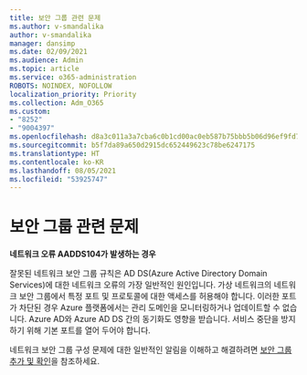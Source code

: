 ```yaml
---
title: 보안 그룹 관련 문제
ms.author: v-smandalika
author: v-smandalika
manager: dansimp
ms.date: 02/09/2021
ms.audience: Admin
ms.topic: article
ms.service: o365-administration
ROBOTS: NOINDEX, NOFOLLOW
localization_priority: Priority
ms.collection: Adm_O365
ms.custom:
- "8252"
- "9004397"
ms.openlocfilehash: d8a3c011a3a7cba6c0b1cd00ac0eb587b75bbb5b06d96ef9fd75313734e74fd0
ms.sourcegitcommit: b5f7da89a650d2915dc652449623c78be6247175
ms.translationtype: HT
ms.contentlocale: ko-KR
ms.lasthandoff: 08/05/2021
ms.locfileid: "53925747"
---
```

# <a name="issue-with-security-groups"></a>보안 그룹 관련 문제

**네트워크 오류 AADDS104가 발생하는 경우**

잘못된 네트워크 보안 그룹 규칙은 AD DS(Azure Active Directory Domain Services)에 대한 네트워크 오류의 가장 일반적인 원인입니다. 가상 네트워크의 네트워크 보안 그룹에서 특정 포트 및 프로토콜에 대한 액세스를 허용해야 합니다. 이러한 포트가 차단된 경우 Azure 플랫폼에서는 관리 도메인을 모니터링하거나 업데이트할 수 없습니다. Azure AD와 Azure AD DS 간의 동기화도 영향을 받습니다. 서비스 중단을 방지하기 위해 기본 포트를 열어 두어야 합니다.

네트워크 보안 그룹 구성 문제에 대한 일반적인 알림을 이해하고 해결하려면 [보안 그룹 추가 및 확인](https://docs.microsoft.com/azure/active-directory-domain-services/alert-nsg#verify-and-edit-existing-security-rules)을 참조하세요.
